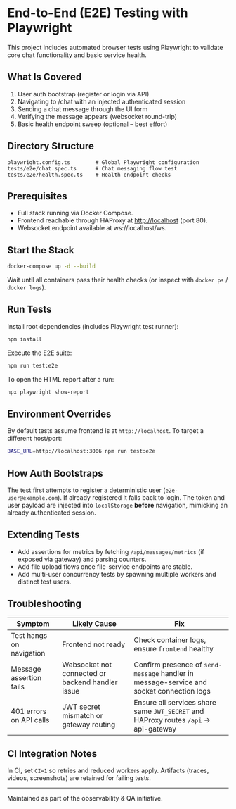 # End-to-End (E2E) Testing with Playwright

This project includes automated browser tests using Playwright to validate core chat functionality and basic service health.

## What Is Covered

1. User auth bootstrap (register or login via API)
2. Navigating to /chat with an injected authenticated session
3. Sending a chat message through the UI form
4. Verifying the message appears (websocket round-trip)
5. Basic health endpoint sweep (optional – best effort)

## Directory Structure

```text
playwright.config.ts        # Global Playwright configuration
tests/e2e/chat.spec.ts      # Chat messaging flow test
tests/e2e/health.spec.ts    # Health endpoint checks
```

## Prerequisites

- Full stack running via Docker Compose.
- Frontend reachable through HAProxy at <http://localhost> (port 80).
- Websocket endpoint available at ws://localhost/ws.

## Start the Stack

```bash
docker-compose up -d --build
```

Wait until all containers pass their health checks (or inspect with `docker ps` / `docker logs`).

## Run Tests

Install root dependencies (includes Playwright test runner):

```bash
npm install
```

Execute the E2E suite:

```bash
npm run test:e2e
```

To open the HTML report after a run:

```bash
npx playwright show-report
```

## Environment Overrides

By default tests assume frontend is at `http://localhost`. To target a different host/port:

```bash
BASE_URL=http://localhost:3006 npm run test:e2e
```

## How Auth Bootstraps

The test first attempts to register a deterministic user (`e2e-user@example.com`). If already registered it falls back to login. The token and user payload are injected into `localStorage` **before** navigation, mimicking an already authenticated session.

## Extending Tests

- Add assertions for metrics by fetching `/api/messages/metrics` (if exposed via gateway) and parsing counters.
- Add file upload flows once file-service endpoints are stable.
- Add multi-user concurrency tests by spawning multiple workers and distinct test users.

## Troubleshooting

| Symptom | Likely Cause | Fix |
|---------|--------------|-----|
| Test hangs on navigation | Frontend not ready | Check container logs, ensure `frontend` healthy |
| Message assertion fails | Websocket not connected or backend handler issue | Confirm presence of `send-message` handler in message-service and socket connection logs |
| 401 errors on API calls | JWT secret mismatch or gateway routing | Ensure all services share same `JWT_SECRET` and HAProxy routes `/api` -> api-gateway |

## CI Integration Notes

In CI, set `CI=1` so retries and reduced workers apply. Artifacts (traces, videos, screenshots) are retained for failing tests.

---

Maintained as part of the observability & QA initiative.
